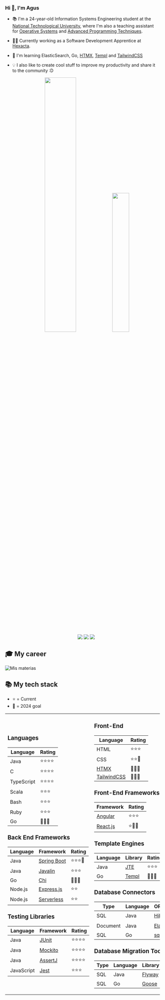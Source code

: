 ### Hi 👋, I'm Agus

- 📚 I'm a 24-year-old Information Systems Engineering student at the [National Technological University](http://www.sistemas.frba.utn.edu.ar/), where I'm also a teaching assistant for [Operative Systems](https://www.utnso.com.ar/) and [Advanced Programming Techniques](https://tadp-utn-frba.github.io/).

- 👨‍💻 Currently working as a Software Development Apprentice at [Hexacta](https://careers.hexacta.com/).

- 🌱 I'm learning ElasticSearch, Go, [HTMX](https://github.com/bigskysoftware/htmx), [Templ](https://github.com/a-h/templ) and [TailwindCSS](https://github.com/tailwindlabs/tailwindcss)

- 💡 I also like to create cool stuff to improve my productivity and share it to the community :D

  <p align="center">
  <img width="46%" src="https://github-readme-stats.vercel.app/api?username=RaniAgus&show_icons=true&bg_color=0d1117&theme=github_dark&include_all_commits=true&count_private=true"/>
  <img width="34%" src="https://github-readme-stats.vercel.app/api/top-langs/?username=RaniAgus&layout=compact&langs_count=8&theme=github_dark"/>
  </p>

  <p align="center">
  <a href="https://gitstats.me/RaniAgus"><img src="https://img.shields.io/badge/-RaniAgus-black?style=flat&labelColor=black&logo=github&logoColor=white"/></a>
  <a href="https://www.linkedin.com/in/agusranieri/"><img src="https://img.shields.io/badge/-Agustin%20Ranieri%20-0077B5?style=flat&logo=Linkedin&logoColor=white"/></a>
  <a href="mailto:aguseranieri@gmail.com"><img src="https://img.shields.io/badge/-aguseranieri@gmail.com-D14836?style=flat&logo=Gmail&logoColor=white"/></a>
  </p>

## 🎓 My career

![Mis materias](https://github.com/RaniAgus/RaniAgus/assets/39303639/57c4389e-bf85-4fc5-87dc-9363880ccff0)

## 📚 My tech stack

- ⭐ = Current
- 🎯 = 2024 goal


<table>
  <tr>
    <td>
  
### Languages

| Language   | Rating     |
| ---------- | ---------- |
| Java       | ⭐⭐⭐⭐   |
| C          | ⭐⭐⭐⭐   |
| TypeScript | ⭐⭐⭐⭐   |
| Scala      | ⭐⭐⭐     |
| Bash       | ⭐⭐⭐     |
| Ruby       | ⭐⭐⭐     |
| Go         | 🎯🎯🎯     |

### Back End Frameworks

| Language | Framework                                                     | Rating    |
| -------- | ------------------------------------------------------------- | --------- |
| Java     | [Spring Boot](https://github.com/spring-projects/spring-boot) | ⭐⭐⭐🎯  |
| Java     | [Javalin](https://github.com/javalin/javalin)                 | ⭐⭐⭐    |
| Go       | [Chi](https://github.com/go-chi/chi/)                         | 🎯🎯🎯    |
| Node.js  | [Express.js](https://github.com/expressjs/express)            | ⭐⭐      |
| Node.js  | [Serverless](https://www.serverless.com/)                     | ⭐⭐      |

### Testing Libraries
      
| Language   | Framework                                     | Rating    |
| ---------- | --------------------------------------------- | --------- |
| Java       | [JUnit](https://github.com/junit-team/junit5) | ⭐⭐⭐⭐ |
| Java       | [Mockito](https://github.com/mockito/mockito) | ⭐⭐⭐⭐ |
| Java       | [AssertJ](https://github.com/assertj/assertj) | ⭐⭐⭐⭐ |
| JavaScript | [Jest](https://jestjs.io/)                    | ⭐⭐⭐   |

   </td>
   <td>

### Front-End

| Language                                                   | Rating   | 
| ---------------------------------------------------------- | -------- |
| HTML                                                       | ⭐⭐⭐   | 
| CSS                                                        | ⭐⭐🎯   |
| [HTMX](https://github.com/bigskysoftware/htmx)             | 🎯🎯🎯   | 
| [TailwindCSS](https://github.com/tailwindlabs/tailwindcss) | 🎯🎯🎯   | 

### Front-End Frameworks

| Framework                                      | Rating   |
| ---------------------------------------------- | -------- |
| [Angular](https://github.com/angular/angular)  | ⭐⭐⭐   |
| [React.js](https://github.com/facebook/react)  | ⭐🎯🎯   |

### Template Engines

| Language   | Library                                            | Rating   |
|------------| -------------------------------------------------- | -------- |
| Java       | [JTE](https://github.com/casid/jte/)               | ⭐⭐⭐  |
| Go         | [Templ](https://github.com/a-h/templ)              | 🎯🎯🎯  |

### Database Connectors

| Type     | Language     | ORM/Compiler/SDK                                          | Rating   |
| -------- | ------------ | --------------------------------------------------------- | -------- |
| SQL      | Java         | [Hibernate](https://github.com/hibernate/hibernate-orm)   | ⭐⭐⭐⭐ |
| Document | Java         | [ElasticSearch](https://github.com/elastic/elasticsearch) | ⭐🎯🎯   | 
| SQL      | Go           | [sqlc](https://github.com/sqlc-dev/sqlc)                  | 🎯🎯🎯   |

### Database Migration Tools

| Type     | Language     | Library                                     | Rating   |
| -------- | ------------ | ------------------------------------------- | -------- |
| SQL      | Java         | [Flyway](https://github.com/flyway/flyway/) | ⭐🎯🎯   |
| SQL      | Go           | [Goose](https://github.com/pressly/goose)   | 🎯🎯🎯   | 

   </td>
   <td>

### Dev Ops

| Technology | Rating     |
| ---------- | ---------- |
| Git        | ⭐⭐⭐⭐⭐ |
| Docker     | ⭐⭐⭐⭐   |
| Nginx      | ⭐🎯       |
| AWS        | 🎯🎯       |
| Kubernetes | 🎯🎯       |

### Build Tools
     
| Tool     | Rating   |
| -------- | -------- |
| Maven    | ⭐⭐⭐⭐ | 
| Makefile | ⭐⭐⭐⭐ | 
| CMake    | ⭐⭐⭐   |

### Other Libraries

| Language   | Library                                                | Rating    |
|------------| ------------------------------------------------------ | --------- |
| TypeScript | [Discord.js](https://github.com/discordjs/discord.js)  | ⭐⭐⭐⭐  |
| TypeScript | [RxJS](https://github.com/ReactiveX/rxjs)              | ⭐⭐⭐⭐  |
| Java       | [Google Guice](https://github.com/google/guice)        | ⭐⭐      | 

  </td>
 </tr>
</table>
